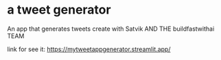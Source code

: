 # a tweet generator
An app that generates tweets create with Satvik AND  THE buildfastwithai TEAM

link for see it: https://mytweetappgenerator.streamlit.app/
